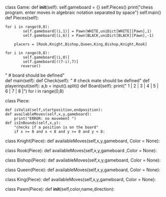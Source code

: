 class Game:
    def __init__(self):
     self.gameboard = {}
        self.Pieces()
        print("chess program. enter moves in algebraic notation separated by space")
        self.main()
         def Pieces(self):

    for i in range(0,8):
            self.gameboard[(i,1)] = Pawn(WHITE,uniDict[WHITE][Pawn],1)
            self.gameboard[(i,6)] = Pawn(BLACK,uniDict[BLACK][Pawn],-1)
            
        placers = [Rook,Knight,Bishop,Queen,King,Bishop,Knight,Rook]
        
    for i in range(0,8):
            self.gameboard[(i,0)] 
            self.gameboard[((7-i),7)] 
           reverse() 
 " # board should be defined"         
 def main(self):
 def Check(self):
 " # check mate should be defined"
 def playerinput(self): 
   a,b = input().split()
 def Board(self):
        print("  1 | 2 | 3 | 4 | 5 | 6 | 7 | 8 |")
        for i in range(0,8)
        
class Piece:
  
    def isValid(self,startposition,endposition):    
    def availableMoves(self,x,y,gameboard):
        print("ERROR: no movement ") 
    def isInBounds(self,x,y):
        "checks if a position is on the board"
        if x >= 0 and x < 8 and y >= 0 and y < 8:

class Knight(Piece):
    def availableMoves(self,x,y,gameboard, Color = None):
      
        
class Rook(Piece):
    def availableMoves(self,x,y,gameboard ,Color = None):
       
        
class Bishop(Piece):
    def availableMoves(self,x,y,gameboard, Color = None):
    
        
class Queen(Piece):
    def availableMoves(self,x,y,gameboard, Color = None):
  
class King(Piece):
    def availableMoves(self,x,y,gameboard, Color = None):
       
class Pawn(Piece):
    def __init__(self,color,name,direction):
        
            